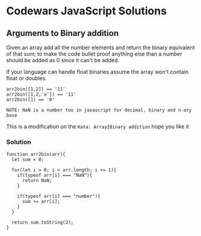 # Codewars JavaScript Solutions

## Arguments to Binary addition

Given an array add all the number elements and return the binary equivalent of that sum; to make the code bullet proof anything else than a number should be added as 0 since it can't be added.

If your language can handle float binaries assume the array won't contain float or doubles.

```
arr2bin([1,2]) == '11'
arr2bin([1,2,'a']) == '11'
arr2bin([]) == '0'

NOTE: NaN is a number too in javascript for decimal, binary and n-ary base
```

This is a modification on the `Kata: Array2Binary addition` hope you like it

### Solution

```
function arr2bin(arr){
  let sum = 0;

  for(let i = 0; i < arr.length; i += 1){
    if(typeof arr[i] === "NaN"){
      return NaN;
    }

    if(typeof arr[i] === "number"){
      sum += arr[i];
    }
  }

  return sum.toString(2);
}
```
